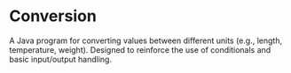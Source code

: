 # Conversion
 A Java program for converting values between different units (e.g., length, temperature, weight). Designed to reinforce the use of conditionals and basic input/output handling.
